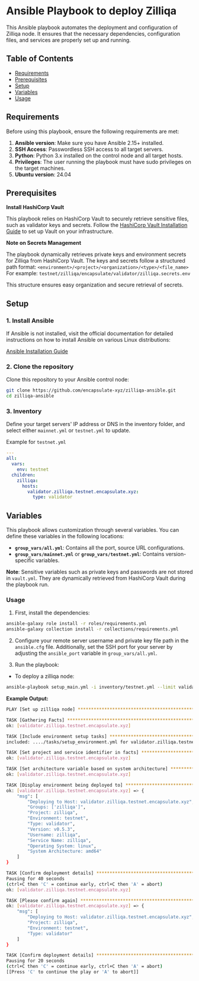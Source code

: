 # Ansible Playbook to deploy Zilliqa

This Ansible playbook automates the deployment and configuration of Zilliqa node. It ensures that the necessary dependencies, configuration files, and services are properly set up and running.

## Table of Contents

- [Requirements](#requirements)
- [Prerequisites](#prerequisites)
- [Setup](#setup)
- [Variables](#variables)
- [Usage](#usage)

## Requirements

Before using this playbook, ensure the following requirements are met:

1. **Ansible version**: Make sure you have Ansible 2.15+ installed.
2. **SSH Access**: Passwordless SSH access to all target servers.
3. **Python**: Python 3.x installed on the control node and all target hosts.
4. **Privileges**: The user running the playbook must have sudo privileges on the target machines.
5. **Ubuntu version**: 24.04

## Prerequisites

**Install HashiCorp Vault**

This playbook relies on HashiCorp Vault to securely retrieve sensitive files, such as validator keys and secrets. Follow the [HashiCorp Vault Installation Guide](https://developer.hashicorp.com/vault/tutorials/getting-started/getting-started-install) to set up Vault on your infrastructure.

**Note on Secrets Management**

The playbook dynamically retrieves private keys and environment secrets for Zilliqa from HashiCorp Vault. The keys and secrets follow a structured path format:
`<environment>/<project>/<organization>/<type>/<file_name>`
For example:
`testnet/zilliqa/encapsulate/validator/zilliqa.secrets.env`

This structure ensures easy organization and secure retrieval of secrets.

## Setup

### 1. Install Ansible

If Ansible is not installed, visit the official documentation for detailed instructions on how to install Ansible on various Linux distributions:

[Ansible Installation Guide](https://docs.ansible.com/ansible/latest/installation_guide/installation_distros.html)

### 2. Clone the repository

Clone this repository to your Ansible control node:

```bash
git clone https://github.com/encapsulate-xyz/zilliqa-ansible.git
cd zilliqa-ansible
```

### 3. Inventory

Define your target servers' IP address or DNS in the inventory folder, and select either `mainnet.yml` or `testnet.yml` to update.

Example for `testnet.yml`

```yaml
---
all:
  vars:
    env: testnet
  children:
    zilliqa:
      hosts:
        validator.zilliqa.testnet.encapsulate.xyz:
          type: validator
```

## Variables

This playbook allows customization through several variables. You can define these variables in the following locations:

- **`group_vars/all.yml`**: Contains all the port, source URL configurations.
- **`group_vars/mainnet.yml`** or **`group_vars/testnet.yml`**: Contains version-specific variables.

**Note**: Sensitive variables such as private keys and passwords are not stored in `vault.yml`. They are dynamically retrieved from HashiCorp Vault during the playbook run.

### Usage

1. First, install the dependencies:

```bash
ansible-galaxy role install -r roles/requirements.yml
ansible-galaxy collection install -r collections/requirements.yml
```

2. Configure your remote server username and private key file path in the `ansible.cfg` file. Additionally, set the SSH port for your server by adjusting the `ansible_port` variable in `group_vars/all.yml`.

3. Run the playbook:

- To deploy a zilliqa node:

```bash
ansible-playbook setup_main.yml -i inventory/testnet.yml --limit validator.zilliqa.testnet.encapsulate.xyz -e "sync_node=true"
```

**Example Output:**

```bash
PLAY [Set up zilliqa node] *********************************************************************************************

TASK [Gathering Facts] **********************************************************************************************
ok: [validator.zilliqa.testnet.encapsulate.xyz]

TASK [Include environment setup tasks] ******************************************************************************
included: ..../tasks/setup_environment.yml for validator.zilliqa.testnet.encapsulate.xyz

TASK [Set project and service identifier in facts] ******************************************************************
ok: [validator.zilliqa.testnet.encapsulate.xyz]

TASK [Set architecture variable based on system architecture] *******************************************************
ok: [validator.zilliqa.testnet.encapsulate.xyz]

TASK [Display environment being deployed to] ************************************************************************
ok: [validator.zilliqa.testnet.encapsulate.xyz] => {
    "msg": [
        "Deploying to Host: validator.zilliqa.testnet.encapsulate.xyz",
        "Groups: ['zilliqa']",
        "Project: zilliqa",
        "Environment: testnet",
        "Type: validator",
        "Version: v0.5.3",
        "Username: zilliqa",
        "Service Name: zilliqa",
        "Operating System: linux",
        "System Architecture: amd64"
    ]
}

TASK [Confirm deployment details] ***********************************************************************************
Pausing for 40 seconds
(ctrl+C then 'C' = continue early, ctrl+C then 'A' = abort)
ok: [validator.zilliqa.testnet.encapsulate.xyz]

TASK [Please confirm again] *****************************************************************************************
ok: [validator.zilliqa.testnet.encapsulate.xyz] => {
    "msg": [
        "Deploying to Host: validator.zilliqa.testnet.encapsulate.xyz",
        "Project: zilliqa",
        "Environment: testnet",
        "Type: validator"
    ]
}

TASK [Confirm deployment details] ***********************************************************************************
Pausing for 20 seconds
(ctrl+C then 'C' = continue early, ctrl+C then 'A' = abort)
[[Press 'C' to continue the play or 'A' to abort]]
```
